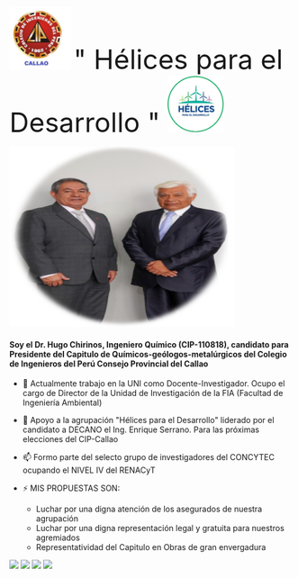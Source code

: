 
<img border="center" src="logo cip callao.jpg" width="110" height="110">  <font size="80">" Hélices para el Desarrollo " </font> <img border="center" src="logo agrupacion.png" width="100" height="100">
<div>
<img border="center" src="foto-hugo-enrique.png" width="400" height="320">
  
</div>

####  Soy el Dr. Hugo Chirinos, Ingeniero Químico (CIP-110818), candidato para Presidente del Capitulo de Químicos-geólogos-metalúrgicos del Colegio de Ingenieros del Perú Consejo Provincial del Callao


- 🔭 Actualmente trabajo en la UNI como Docente-Investigador. Ocupo el cargo de Director de la Unidad de Investigación de la FIA (Facultad de Ingeniería Ambiental)
- 🎥 Apoyo a la agrupación "Hélices para el Desarrollo" liderado por el candidato a DECANO el Ing. Enrique Serrano. Para las próximas elecciones del CIP-Callao
- 📫 Formo parte del selecto grupo de investigadores del CONCYTEC ocupando el NIVEL IV del RENACyT

  
- ⚡  MIS PROPUESTAS SON:
   - Luchar por una digna atención de los asegurados de nuestra agrupación
   - Luchar por una digna representación legal y gratuita para nuestros agremiados
   - Representatividad del Capitulo en Obras de gran envergadura
  

<div>
  <a href="https://web.facebook.com/hdccoll" target="_blank"><img src="https://img.shields.io/badge/Facebook-1877F2?style=for-the-badge&logo=facebook&logoColor=white" target="_blank"></a>
  <a href="https://www.linkedin.com/in/hugo-david-chirinos-collantes-a6a65b3b/?challengeId=AQG7vqT8S7ZkqAAAAYBILu7d1s72OnjzSoH49mcrB7fKJWQrNWYvp6Ltq_AUVR5dvfdD8CAiifsS60hsus4F8f47Dj-uctfUTg&submissionId=fe1aaa11-6ead-e716-17c7-d06338ec8926" target="_blank"><img src="https://img.shields.io/badge/LinkedIn-0077B5?style=for-the-badge&logo=linkedin&logoColor=white" target="_blank"></a>
  <a href="https://github.com/chemio2021" target="_blank"><img src="https://img.shields.io/badge/GitHub-100000?style=for-the-badge&logo=github&logoColor=white" target="_blank"></a>
  <a href="https://ctivitae.concytec.gob.pe/appDirectorioCTI/VerDatosInvestigador.do?id_investigador=254" target="_blank"><img src="https://user-images.githubusercontent.com/72887742/164306798-8a7f83b4-4884-49c1-8b8a-204f9b30422d.png" target="_blank"></a>
 
</div>


